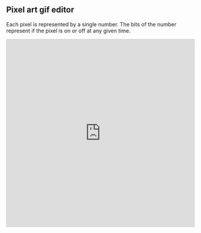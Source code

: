 ## Pixel art gif editor

<!-- META Draw two color pixel art and animate it as a gif, entirely in desmos META -->

Each pixel is represented by a single number. The bits of the number represent if the pixel is on or off at any given time. 

<iframe src="https://www.desmos.com/calculator/dbtzerxxvx?embed" width="500" height="500" style="border: 1px solid #ccc" frameborder=0></iframe>
<!-- LAST EDITED 1699413547 LAST EDITED-->